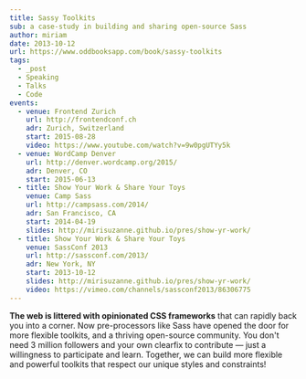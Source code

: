 ```yaml
---
title: Sassy Toolkits
sub: a case-study in building and sharing open-source Sass
author: miriam
date: 2013-10-12
url: https://www.oddbooksapp.com/book/sassy-toolkits
tags:
  - _post
  - Speaking
  - Talks
  - Code
events:
  - venue: Frontend Zurich
    url: http://frontendconf.ch
    adr: Zurich, Switzerland
    start: 2015-08-28
    video: https://www.youtube.com/watch?v=9w0pgUTYy5k
  - venue: WordCamp Denver
    url: http://denver.wordcamp.org/2015/
    adr: Denver, CO
    start: 2015-06-13
  - title: Show Your Work & Share Your Toys
    venue: Camp Sass
    url: http://campsass.com/2014/
    adr: San Francisco, CA
    start: 2014-04-19
    slides: http://mirisuzanne.github.io/pres/show-yr-work/
  - title: Show Your Work & Share Your Toys
    venue: SassConf 2013
    url: http://sassconf.com/2013/
    adr: New York, NY
    start: 2013-10-12
    slides: http://mirisuzanne.github.io/pres/show-yr-work/
    video: https://vimeo.com/channels/sassconf2013/86306775
---
```


**The web is littered with opinionated CSS frameworks**
that can rapidly back you into a corner.
Now pre-processors like Sass
have opened the door for more flexible toolkits,
and a thriving open-source community.
You don't need 3 million followers
and your own clearfix to contribute —
just a willingness to participate and learn.
Together, we can build more flexible and powerful toolkits
that respect our unique styles and constraints!
